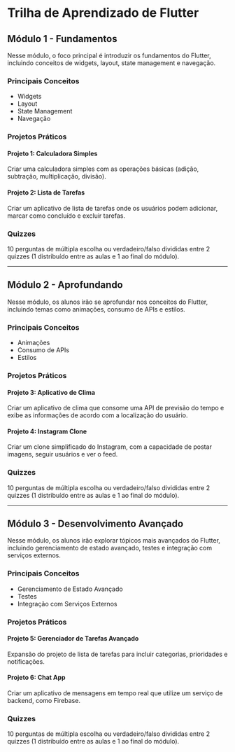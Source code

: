 # Trilha de Aprendizado de Flutter

## Módulo 1 - Fundamentos

Nesse módulo, o foco principal é introduzir os fundamentos do Flutter, incluindo conceitos de widgets, layout, state management e navegação.

### Principais Conceitos

- Widgets
- Layout
- State Management
- Navegação

### Projetos Práticos

#### Projeto 1: Calculadora Simples
Criar uma calculadora simples com as operações básicas (adição, subtração, multiplicação, divisão).

#### Projeto 2: Lista de Tarefas
Criar um aplicativo de lista de tarefas onde os usuários podem adicionar, marcar como concluído e excluir tarefas.

### Quizzes

10 perguntas de múltipla escolha ou verdadeiro/falso divididas entre 2 quizzes (1 distribuído entre as aulas e 1 ao final do módulo).

---

## Módulo 2 - Aprofundando

Nesse módulo, os alunos irão se aprofundar nos conceitos do Flutter, incluindo temas como animações, consumo de APIs e estilos.

### Principais Conceitos

- Animações
- Consumo de APIs
- Estilos

### Projetos Práticos

#### Projeto 3: Aplicativo de Clima
Criar um aplicativo de clima que consome uma API de previsão do tempo e exibe as informações de acordo com a localização do usuário.

#### Projeto 4: Instagram Clone
Criar um clone simplificado do Instagram, com a capacidade de postar imagens, seguir usuários e ver o feed.

### Quizzes

10 perguntas de múltipla escolha ou verdadeiro/falso divididas entre 2 quizzes (1 distribuído entre as aulas e 1 ao final do módulo).

---

## Módulo 3 - Desenvolvimento Avançado

Nesse módulo, os alunos irão explorar tópicos mais avançados do Flutter, incluindo gerenciamento de estado avançado, testes e integração com serviços externos.

### Principais Conceitos

- Gerenciamento de Estado Avançado
- Testes
- Integração com Serviços Externos

### Projetos Práticos

#### Projeto 5: Gerenciador de Tarefas Avançado
Expansão do projeto de lista de tarefas para incluir categorias, prioridades e notificações.

#### Projeto 6: Chat App
Criar um aplicativo de mensagens em tempo real que utilize um serviço de backend, como Firebase.

### Quizzes

10 perguntas de múltipla escolha ou verdadeiro/falso divididas entre 2 quizzes (1 distribuído entre as aulas e 1 ao final do módulo).
